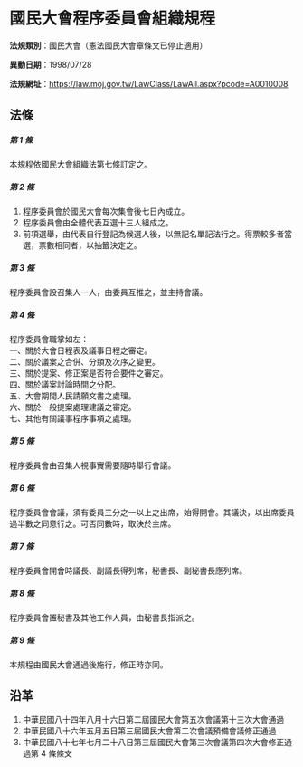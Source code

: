 # 國民大會程序委員會組織規程



**法規類別**：國民大會（憲法國民大會章條文已停止適用）

**異動日期**：1998/07/28  

**法規網址**：https://law.moj.gov.tw/LawClass/LawAll.aspx?pcode=A0010008



## 法條
##### 第 1 條
本規程依國民大會組織法第七條訂定之。

##### 第 2 條
1. 程序委員會於國民大會每次集會後七日內成立。
1. 程序委員會由全體代表互選十三人組成之。
1. 前項選舉，由代表自行登記為候選人後，以無記名單記法行之。得票較多者當選，票數相同者，以抽籤決定之。

##### 第 3 條
程序委員會設召集人一人，由委員互推之，並主持會議。

##### 第 4 條
程序委員會職掌如左：  
一、關於大會日程表及議事日程之審定。  
二、關於議案之合併、分類及次序之變更。  
三、關於提案、修正案是否符合要件之審定。  
四、關於議案討論時間之分配。  
五、大會期間人民請願文書之處理。  
六、關於一般提案處理建議之審定。  
七、其他有關議事程序事項之處理。

##### 第 5 條
程序委員會由召集人視事實需要隨時舉行會議。

##### 第 6 條
程序委員會會議，須有委員三分之一以上之出席，始得開會。其議決，以出席委員過半數之同意行之。可否同數時，取決於主席。

##### 第 7 條
程序委員會開會時議長、副議長得列席，秘書長、副秘書長應列席。

##### 第 8 條
程序委員會置秘書及其他工作人員，由秘書長指派之。

##### 第 9 條
本規程由國民大會通過後施行，修正時亦同。

## 沿革
1. 中華民國八十四年八月十六日第二屆國民大會第五次會議第十三次大會通過
1. 中華民國八十六年五月五日第三屆國民大會第二次會議預備會議修正通過
1. 中華民國八十七年七月二十八日第三屆國民大會第三次會議第四次大會修正通過第 4  條條文
